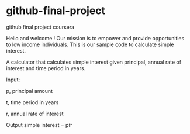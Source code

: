 # github-final-project
github final project coursera


Hello and welcome !
Our mission is to empower and provide opportunities to low income individuals.
This is our sample code to calculate simple interest.

A calculator that calculates simple interest given principal, annual rate of interest and time period in years.


Input:

   p, principal amount
   
  
   t, time period in years
   
   r, annual rate of interest
   
Output
   simple interest = p*t*r

